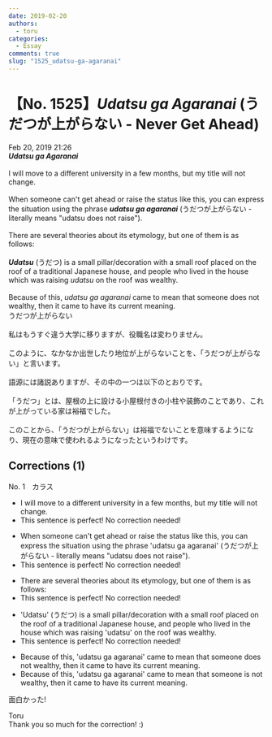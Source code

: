 ```yaml
---
date: 2019-02-20
authors:
  - toru
categories:
  - Essay
comments: true
slug: "1525_udatsu-ga-agaranai"
---
```


# 【No. 1525】<strong><em>Udatsu ga Agaranai</strong></em> (うだつが上がらない - Never Get Ahead)
<div class="date">Feb 20, 2019 21:26</div>
<div id="post"><div id="body_show_ori">
<strong><em>Udatsu ga Agaranai</strong></em><br/><br/>I will move to a different university in a few months, but my title will not change.<br/><br/>When someone can't get ahead or raise the status like this, you can express the situation using the phrase <strong><em>udatsu ga agaranai</em></strong> (うだつが上がらない - literally means "udatsu does not raise").<br/><br/>There are several theories about its etymology, but one of them is as follows:<br/><br/><strong><em>Udatsu</em></strong> (うだつ) is a small pillar/decoration with a small roof placed on the roof of a traditional Japanese house, and people who lived in the house which was raising <em>udatsu</em> on the roof was wealthy.<br/><br/>Because of this, <em>udatsu ga agaranai</em> came to mean that someone does not wealthy, then it came to have its current meaning.
</div></div>

<!-- more -->

<div id="post_ja"><div id="body_show_mo">
うだつが上がらない<br/><br/>私はもうすぐ違う大学に移りますが、役職名は変わりません。<br/><br/>このように、なかなか出世したり地位が上がらないことを、「うだつが上がらない」と言います。<br/><br/>語源には諸説ありますが、その中の一つは以下のとおりです。<br/><br/>「うだつ」とは、屋根の上に設ける小屋根付きの小柱や装飾のことであり、これが上がっている家は裕福でした。<br/><br/>このことから、「うだつが上がらない」は裕福でないことを意味するようになり、現在の意味で使われるようになったというわけです。
</div></div>

## Corrections (1)
<div id="block"><div class="first_name"> No. 1　<span class="just_name">カラス</span></div><div id="block2">
<ul class="correction_field">
<li class="incorrect">I will move to a different university in a few months, but my title will not change.</li>
<li class="corrected perfect">This sentence is perfect! No correction needed!</li>
</ul>
<ul class="correction_field">
<li class="incorrect">When someone can't get ahead or raise the status like this, you can express the situation using the phrase 'udatsu ga agaranai' (うだつが上がらない - literally means "udatsu does not raise").</li>
<li class="corrected perfect">This sentence is perfect! No correction needed!</li>
</ul>
<ul class="correction_field">
<li class="incorrect">There are several theories about its etymology, but one of them is as follows:</li>
<li class="corrected perfect">This sentence is perfect! No correction needed!</li>
</ul>
<ul class="correction_field">
<li class="incorrect">'Udatsu' (うだつ) is a small pillar/decoration with a small roof placed on the roof of a traditional Japanese house, and people who lived in the house which was raising 'udatsu' on the roof was wealthy.</li>
<li class="corrected perfect">This sentence is perfect! No correction needed!</li>
</ul>
<ul class="correction_field">
<li class="incorrect">Because of this, 'udatsu ga agaranai' came to mean that someone does not wealthy, then it came to have its current meaning.</li>
<li class="corrected correct">
Because of this, 'udatsu ga agaranai' came to mean that someone is not wealthy, then it came to have its current meaning.
</li>
</ul>
<p class="comment_small">
 面白かった!
</p>

</div><div class="name"><span class="just_name">Toru</span><br>
Thank you so much for the correction! :)
</div>
</div>
